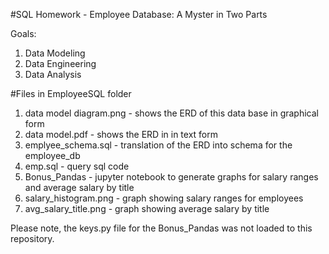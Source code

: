 #SQL Homework - Employee Database: A Myster in Two Parts

Goals:
1. Data Modeling
2. Data Engineering
3. Data Analysis

#Files in EmployeeSQL folder

1. data model diagram.png - shows the ERD of this data base in graphical form
2. data model.pdf - shows the ERD in in text form
3. emplyee_schema.sql - translation of the ERD into schema for the employee_db
4. emp.sql - query sql code
5. Bonus_Pandas - jupyter notebook to generate graphs for salary ranges and average salary by title
6. salary_histogram.png - graph showing salary ranges for employees
7. avg_salary_title.png - graph showing average salary by title

Please note, the keys.py file for the Bonus_Pandas was not loaded to this repository.
